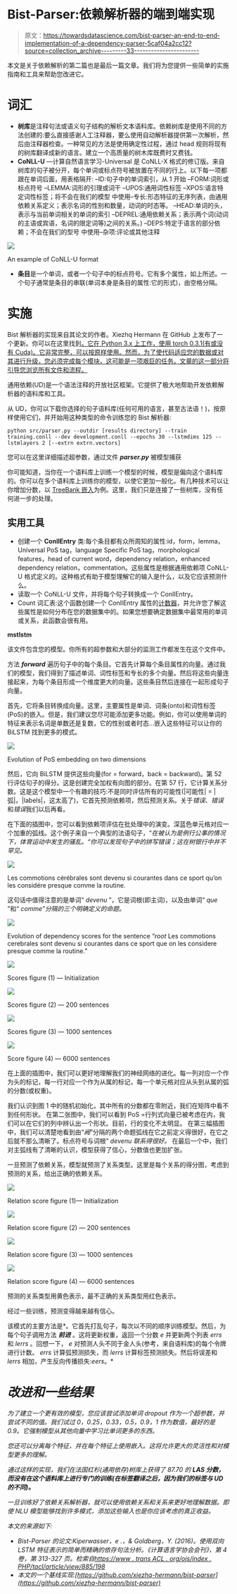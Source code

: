 # Bist-Parser:依赖解析器的端到端实现

> 原文：<https://towardsdatascience.com/bist-parser-an-end-to-end-implementation-of-a-dependency-parser-5caf04a2cc12?source=collection_archive---------33----------------------->

本文是关于依赖解析的第二篇也是最后一篇文章。我们将为您提供一些简单的实施指南和工具来帮助您改进它。

# 词汇

*   **树库**是注释句法或语义句子结构的解析文本语料库。依赖树库是使用不同的方法创建的:要么直接感谢人工注释器，要么使用自动解析器提供第一次解析，然后由注释器检查。一种常见的方法是使用确定性过程，通过 head 规则将现有的树库翻译成新的语言。建立一个高质量的树木库既费时又费钱。
*   **CoNLL-U** —计算自然语言学习-Universal 是 CoNLL-X 格式的修订版。来自树库的句子被分开，每个单词或标点符号被放置在不同的行上。以下每一项都跟在单词后面，用表格隔开:
    –ID:句子中的单词索引，从 1 开始
    –FORM:词形或标点符号
    –LEMMA:词形的引理或词干
    –UPOS:通用词性标签
    –XPOS:语言特定词性标签；将不会在我们的模型
    中使用–专长:形态特征的无序列表，由通用依赖关系定义；表示名词的性别和数量，动词的时态等。
    –HEAD:单词的头，表示与当前单词相关的单词的索引
    –DEPREL:通用依赖关系；表示两个词(动词的主语或宾语，名词的限定词等)之间的关系。)
    –DEPS:特定于语言的部分依赖；不会在我们的型号
    中使用–杂项:评论或其他注释

![](img/54d44e601f0aaf54eb5a3452a73bad2e.png)

An example of CoNLL-U format

*   **条目**是一个单词，或者一个句子中的标点符号。它有多个属性，如上所述。一个句子通常是条目的串联(单词本身是条目的属性:它的形式)，由空格分隔。

# 实施

Bist 解析器的实现来自其论文的作者。Xiezhq Hermann 在 GitHub 上发布了一个更新。你可以在这里找到[。它在 Python 3.x 上工作，使用 torch 0.3.1(有或没有 Cuda)。它非常完整，可以按原样使用。然而，为了使代码适应您的数据或对其进行升级，您必须完成每个模块，这可能是一项艰巨的任务。文章的这一部分将引导您浏览所有文件和流程。](https://github.com/xiezhq-hermann/bist-parser)

通用依赖(UD)是一个语法注释的开放社区框架。它提供了极大地帮助开发依赖解析器的语料库和工具。

从 UD，你可以下载你选择的句子语料库(任何可用的语言，甚至古法语！)，按原样使用它们，并开始用这种类型的命令训练您的 Bist 解析器:

`python src/parser.py --outdir [results directory] --train training.conll --dev development.conll --epochs 30 --lstmdims 125 --lstmlayers 2 [--extrn extrn.vectors]`

您可以在这里详细描述超参数，通过文件 ***parser.py*** 被模型捕获

你可能知道，当你在一个语料库上训练一个模型的时候，模型是偏向这个语料库的。你可以在多个语料库上训练你的模型，以使它更加一般化。有几种技术可以让你增加分数，以 [TreeBank 嵌入](https://www.aclweb.org/anthology/P18-2098)为例。这里，我们只是连接了一些树库，没有任何进一步的处理。

## 实用工具

*   创建一个 **ConllEntry** 类:每个条目都有众所周知的属性:id，form，lemma，Universal PoS tag，language Specific PoS tag，morphological features，head of current word，dependency relation，enhanced dependency relation，commentation。这些属性是根据通用依赖项 CoNLL-U 格式定义的。这种格式有助于模型理解它的输入是什么，以及它应该预测什么。
*   读取一个 CoNLL-U 文件，并将每个句子转换成一个 ConllEntry。
*   Count 词汇表:这个函数创建一个 ConllEntry 属性的[计数器](https://docs.python.org/2/library/collections.html#collections.Counter)，并允许您了解这些属性是如何分布在您的数据集中的。如果您想要确定数据集中最常用的单词或关系，此函数会很有用。

**mstlstm**

该文件包含您的模型。你所有的超参数和大部分的监测工作都发生在这个文件中。

方法 ***forward*** 遍历句子中的每个条目。它首先计算每个条目属性的向量。通过我们的模型，我们得到了描述单词、词性标签和专长的多个向量。然后将这些向量连接起来，为每个条目形成一个维度更大的向量。这些条目然后连接在一起形成句子向量。

首先，它将条目转换成向量。这里，主要属性是单词、词条(onto)和词性标签(PoS)的嵌入。但是，我们建议您尽可能添加更多功能。例如，你可以使用单词的特征来表示名词是单数还是复数，它的性别或者时态…嵌入这些特征可以让你的 BiLSTM 找到更多的模式。

![](img/cc66883f7d20109460d771409fd1dac4.png)

Evolution of PoS embedding on two dimensions

然后，它向 BiLSTM 提供这些向量(for = forward，back = backward)。第 52 行评估句子的得分。这是创建完全加权有向图的部分。在第 57 行，它计算关系分数。这是这个模型中一个有趣的技巧:不是同时评估所有的可能性(|可能性| = |弧|。|labels|，这太高了)，它首先预测依赖项，然后预测关系。关于*错误*、*错误*和*错误*我们以后再看。

在下面的插图中，您可以看到依赖项评估在批处理中的演变。深蓝色单元格对应一个加重的弧线。这个例子来自一个典型的法语句子，“*在被认为是例行公事的情况下，体育运动中发生的骚乱。“你可以发现句子中的拼写错误；这在树银行中并不罕见。*

![](img/ecb9be22aa18c8093ea92939ab040dc1.png)

Les commotions cérébrales sont devenu si courantes dans ce sport qu’on les considére presque comme la routine.

这句话中值得注意的是单词“ *devenu* ”，它是词根(即主词)，以及由单词“ *que* ”和“ *comme”分隔的三个明确定义的命题。*

![](img/b9fa948fca76a249a92bcf1777a7d7f8.png)

Evolution of dependency scores for the sentence “*root* Les commotions cerebrales sont devenu si courantes dans ce sport que on les considere presque comme la routine.”

![](img/ecef8afa06b64e7a528c93286f70f299.png)

Scores figure (1) — Initialization

![](img/6f90b2bf9a8c34123b40f2ba85225b5d.png)

Scores figure (2) — 200 sentences

![](img/e00a37eb826589099cd934a8cdf601e5.png)

Scores figure (3) — 1000 sentences

![](img/86794f150cfde0fd15815d9e52dd5f92.png)

Score figure (4) — 6000 sentences

在上面的插图中，我们可以更好地理解我们的神经网络的进化。每一列对应一个作为头的标记，每一行对应一个作为从属的标记，每一个单元格对应从头到从属的弧的分数(或权重)。

我们认识到图 1 中的随机初始化，其中所有的分数都在零附近，我们在矩阵中看不到任何形状。
在第二张图中，我们可以看到 PoS =行列式向量已被考虑在内，我们可以在它们的列中辨认出一个形状。目前，行的变化不太明显。
在第三幅插图中，我们可以清楚地看到由“*阙*”分隔的两个命题弧线在它之前定义得很好，在它之后就不那么清晰了。标点符号与词根“ *devenu 联系得很好。*
在最后一个中，我们对主弧线有了清晰的认识，模型获得了信心，分数值也更加扩张。

一旦预测了依赖关系，模型就预测了关系类型。这里是每个关系的得分图，考虑到预测的关系，给出正确的依赖关系。

![](img/0e3c53e2fcfbfdda84a128c7355c41d4.png)

Relation score figure (1)— Initialization

![](img/ccd1831a2933e079cc4ad2673ab63966.png)

Relation score figure (2) — 200 sentences

![](img/23ce1030aac91ec4808d84fd539c520a.png)

Relation score figure (3) — 1000 sentences

![](img/97c3e04c19be77786a2fc3d7862c8035.png)

Relation score figure (4) — 6000 sentences

预测的关系类型用黄色表示，最不正确的关系类型用红色表示。

经过一些训练，预测变得越来越有信心。

该模式的主要方法是*。它首先打乱句子，每次以不同的顺序训练模型。然后，为每个句子调用方法 ***前进*** 。这将更新权重，返回一个分数 *e* 并更新两个列表 *errs* 和 *lerrs* 。回想一下， *e* 对预测人头不同于金人头(参考，来自语料库)的每个令牌进行计数。 *errs* 计算弧预测损失，而 *lerrs* 计算标签预测损失。然后将误差和 *lerrs* 相加，产生反向传播损失:*eers*。*

# *改进和一些结果*

*为了建立一个更有效的模型，您应该尝试添加单词 dropout 作为一个超参数，并尝试不同的值。我们试过 0，0.25，0.33，0.5，0.9，1 作为数值，最好的是 0.9。它强制模型从其他向量中学习比单词更多的东西。*

*您还可以分离每个特征，并在每个特征上使用嵌入。这将允许更大的灵活性和对模型更多的理解。*

*通过这样的实现，我们在法国红杉(通用依存)树库上获得了 87.70 的 **LAS 分数，而没有在这个语料库上进行专门的训练(在标签翻译之后，因为我们的标签与 UD 的不同)。***

*一旦训练好了依赖关系解析器，就可以使用依赖关系和关系来更好地理解数据。即使 NLU 模型能够找到许多模式，添加这些输入也是你应该考虑的真正收益。*

*本文的来源如下:*

*   *Bist-Parser 的论文:Kiperwasser，e .，& Goldberg，Y. (2016)。使用双向 LSTM 特征表示的简单而精确的依存句法分析。《计算语言学协会会刊》，第 4 卷，第 313-327 页。检索自[https://www . trans ACL . org/ojs/index . PHP/tacl/article/view/885/198](https://www.transacl.org/ojs/index.php/tacl/article/view/885/198)*
*   *本文的一个基线实现:[https://github.com/xiezhq-hermann/bist-parser](https://github.com/xiezhq-hermann/bist-parser)*